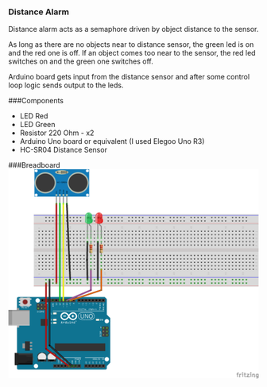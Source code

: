 ### Distance Alarm
Distance alarm acts as a semaphore driven by object distance to the sensor.

As long as there are no objects near to distance sensor, the green led is on and the red one is off. If an object comes too near to the sensor, the red led switches on and the green one switches off.

Arduino board gets input from the distance sensor and after some control loop logic sends output to the leds.

###Components
- LED Red
- LED Green
- Resistor 220 Ohm - x2
- Arduino Uno board or equivalent (I used Elegoo Uno R3)
- HC-SR04 Distance Sensor

###Breadboard
![Image](./images/distanceAlarm.png)
